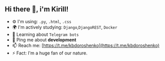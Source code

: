 ## Hi there 👋, i'm Kirill!

- ⚙️ I'm using: `.py`, `.html`, `.css`
- 🌍 I'm actively studying: `Django`,`DjangoREST`, `Docker`
- 🌱 Learning about `Telegram bots`
- 💬 Ping me about **development**
- 📫 Reach me: [https://t.me/kbdoroshenko](https://t.me/kbdoroshenko)
- ⚡️ Fact: I'm a huge fan of our nature.
